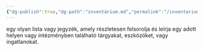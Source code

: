 ```yaml
---
{"dg-publish":true,"dg-path":"inventárium.md","permalink":"/inventarium/"}
---
```


egy olyan lista vagy jegyzék, amely részletesen felsorolja és leírja egy adott helyen vagy intézményben található tárgyakat, eszközöket, vagy ingatlanokat.